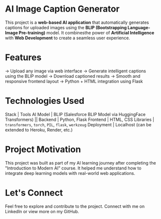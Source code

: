 # AI Image Caption Generator 

This project is a **web-based AI application** that automatically generates captions for uploaded images using the **BLIP (Bootstrapping Language-Image Pre-training)** model. It combinesthe power of **Artificial Intelligence** with **Web Development** to create a seamless user experience.

# Features
-> Upload any image via web interface
-> Generate intelligent captions using the BLIP model
-> Download captioned results
-> Smooth and responsive frontend layout
-> Python + HTML integration using Flask

# Technologies Used
Stack | Tools 
AI Model | BLIP (Salesforce BLIP Model via HuggingFace Transformers) || Backend | Python, Flask 
Frontend | HTML, CSS 
Libraries | `transformers`, `torch`, `PIL`, `flask`, `werkzeug` 
Deployment | Localhost (can be extended to Heroku, Render, etc.) 

# Project Motivation
This project was built as part of my AI learning journey after completing the "Introduction to Modern AI" course. It helped me understand how to integrate deep learning models with real-world web applications.

# Let's Connect
Feel free to explore and contribute to the project.
Connect with me on LinkedIn or view more on my GitHub.


